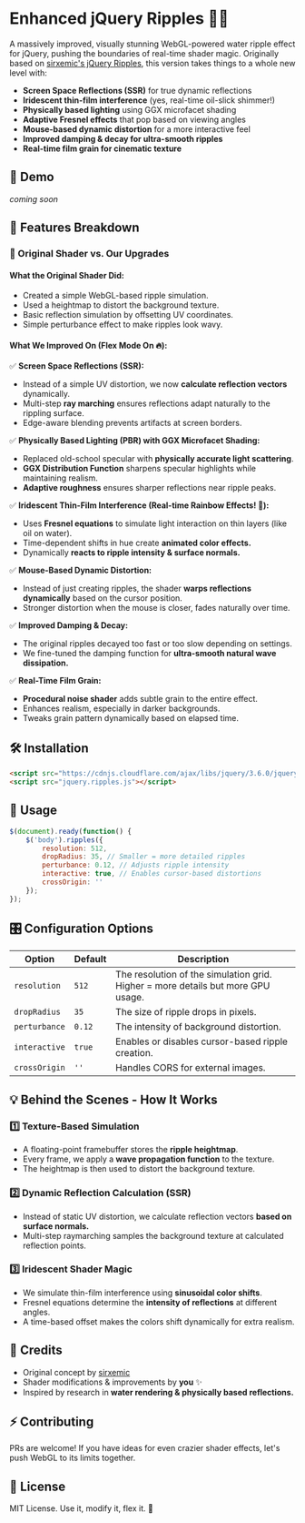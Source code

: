 # Enhanced jQuery Ripples 🌊✨

A massively improved, visually stunning WebGL-powered water ripple effect for jQuery, pushing the boundaries of real-time shader magic. Originally based on [sirxemic's jQuery Ripples](https://github.com/sirxemic/jquery.ripples), this version takes things to a whole new level with:

- **Screen Space Reflections (SSR)** for true dynamic reflections
- **Iridescent thin-film interference** (yes, real-time oil-slick shimmer!)
- **Physically based lighting** using GGX microfacet shading
- **Adaptive Fresnel effects** that pop based on viewing angles
- **Mouse-based dynamic distortion** for a more interactive feel
- **Improved damping & decay for ultra-smooth ripples**
- **Real-time film grain for cinematic texture**

## 🚀 Demo
_coming soon_

## 🎨 Features Breakdown

### 🌊 Original Shader vs. Our Upgrades

#### What the Original Shader Did:
- Created a simple WebGL-based ripple simulation.
- Used a heightmap to distort the background texture.
- Basic reflection simulation by offsetting UV coordinates.
- Simple perturbance effect to make ripples look wavy.

#### What We Improved On (Flex Mode On 🔥):
✅ **Screen Space Reflections (SSR):**
- Instead of a simple UV distortion, we now **calculate reflection vectors** dynamically.
- Multi-step **ray marching** ensures reflections adapt naturally to the rippling surface.
- Edge-aware blending prevents artifacts at screen borders.

✅ **Physically Based Lighting (PBR) with GGX Microfacet Shading:**
- Replaced old-school specular with **physically accurate light scattering**.
- **GGX Distribution Function** sharpens specular highlights while maintaining realism.
- **Adaptive roughness** ensures sharper reflections near ripple peaks.

✅ **Iridescent Thin-Film Interference (Real-time Rainbow Effects! 🌈):**
- Uses **Fresnel equations** to simulate light interaction on thin layers (like oil on water).
- Time-dependent shifts in hue create **animated color effects.**
- Dynamically **reacts to ripple intensity & surface normals.**

✅ **Mouse-Based Dynamic Distortion:**
- Instead of just creating ripples, the shader **warps reflections dynamically** based on the cursor position.
- Stronger distortion when the mouse is closer, fades naturally over time.

✅ **Improved Damping & Decay:**
- The original ripples decayed too fast or too slow depending on settings.
- We fine-tuned the damping function for **ultra-smooth natural wave dissipation.**

✅ **Real-Time Film Grain:**
- **Procedural noise shader** adds subtle grain to the entire effect.
- Enhances realism, especially in darker backgrounds.
- Tweaks grain pattern dynamically based on elapsed time.

## 🛠️ Installation

```html
<script src="https://cdnjs.cloudflare.com/ajax/libs/jquery/3.6.0/jquery.min.js"></script>
<script src="jquery.ripples.js"></script>
```

## 🚀 Usage

```javascript
$(document).ready(function() {
    $('body').ripples({
        resolution: 512,
        dropRadius: 35, // Smaller = more detailed ripples
        perturbance: 0.12, // Adjusts ripple intensity
        interactive: true, // Enables cursor-based distortions
        crossOrigin: ''
    });
});
```

## 🎛️ Configuration Options
| Option        | Default  | Description |
|--------------|---------|-------------|
| `resolution` | `512` | The resolution of the simulation grid. Higher = more details but more GPU usage. |
| `dropRadius` | `35` | The size of ripple drops in pixels. |
| `perturbance` | `0.12` | The intensity of background distortion. |
| `interactive` | `true` | Enables or disables cursor-based ripple creation. |
| `crossOrigin` | `''` | Handles CORS for external images. |

## 💡 Behind the Scenes - How It Works

### 1️⃣ **Texture-Based Simulation**
- A floating-point framebuffer stores the **ripple heightmap**.
- Every frame, we apply a **wave propagation function** to the texture.
- The heightmap is then used to distort the background texture.

### 2️⃣ **Dynamic Reflection Calculation (SSR)**
- Instead of static UV distortion, we calculate reflection vectors **based on surface normals.**
- Multi-step raymarching samples the background texture at calculated reflection points.

### 3️⃣ **Iridescent Shader Magic**
- We simulate thin-film interference using **sinusoidal color shifts**.
- Fresnel equations determine the **intensity of reflections** at different angles.
- A time-based offset makes the colors shift dynamically for extra realism.

## 🤝 Credits
- Original concept by [sirxemic](https://github.com/sirxemic/jquery.ripples)
- Shader modifications & improvements by **you** ✨
- Inspired by research in **water rendering & physically based reflections.**

## ⚡ Contributing
PRs are welcome! If you have ideas for even crazier shader effects, let's push WebGL to its limits together.

## 📜 License
MIT License. Use it, modify it, flex it. 🚀

